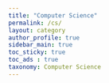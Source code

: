 ```yaml
---
title: "Computer Science"
permalink: /cs/
layout: category
author_profile: true
sidebar_main: true
toc_sticky: true
toc_ads : true
taxonomy: Computer Science
---
```

